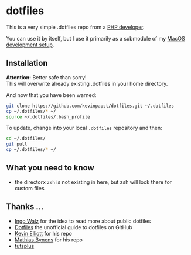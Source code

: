 dotfiles
========

This is a very simple .dotfiles repo from a [PHP developer](https://gist.github.com/kevinpapst/24e251a5bf3a01174a231e8eeb13d6cd).
 
You can use it by itself, but I use it primarily as a submodule of my [MacOS development setup](https://github.com/kevinpapst/mac-os-setup).

## Installation

**Attention:** Better safe than sorry!   
This will overwrite already existing .dotfiles in your home directory.

And now that you have been warned: 

```bash
git clone https://github.com/kevinpapst/dotfiles.git ~/.dotfiles
cp ~/.dotfiles/* ~/ 
source ~/.dotfiles/.bash_profile
```

To update, change into your local `.dotfiles` repository and then:

```bash
cd ~/.dotfiles/
git pull
cp ~/.dotfiles/* ~/ 
```

## What you need to know

- the directorx `zsh` is not existing in here, but zsh will look there for custom files


## Thanks ...

* [Ingo Walz](https://github.com/iwalz/) for the idea to read more about public dotfiles
* [Dotfiles](http://dotfiles.github.io/) the unofficial guide to dotfiles on GitHub
* [Kevin Elliott](https://github.com/kevinelliott/.dotfiles) for his repo
* [Mathias Bynens](https://github.com/mathiasbynens/dotfiles) for his repo
* [tutsplus](http://net.tutsplus.com/tutorials/tools-and-tips/setting-up-a-mac-dev-machine-from-zero-to-hero-with-dotfiles/)


